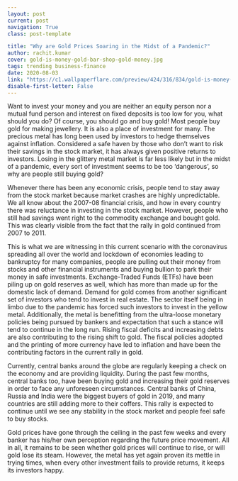 ```yaml
---
layout: post
current: post
navigation: True
class: post-template

title: "Why are Gold Prices Soaring in the Midst of a Pandemic?"
author: rachit.kumar
cover: gold-is-money-gold-bar-shop-gold-money.jpg
tags: trending business-finance
date: 2020-08-03
link: "https://c1.wallpaperflare.com/preview/424/316/834/gold-is-money-gold-bar-shop-gold-money.jpg"
disable-first-letter: False
---
```

Want to invest your money and you are neither an equity person nor a mutual fund person and interest on fixed deposits is too low for you, what should you do? Of course, you should go and buy gold! Most people buy gold for making jewellery. It is also a place of investment for many. The precious metal has long been used by investors to hedge themselves against inflation. Considered a safe haven by those who don’t want to risk their savings in the stock market, it has always given positive returns to investors. Losing in the glittery metal market is far less likely but in the midst of a pandemic, every sort of investment seems to be too ‘dangerous’, so why are people still buying gold?

Whenever there has been any economic crisis, people tend to stay away from the stock market because market crashes are highly unpredictable. We all know about the 2007-08 financial crisis, and how in every country there was reluctance in investing in the stock market. However, people who still had savings went right to the commodity exchange and bought gold. This was clearly visible from the fact that the rally in gold continued from 2007 to 2011.

This is what we are witnessing in this current scenario with the coronavirus spreading all over the world and lockdown of economies leading to bankruptcy for many companies, people are pulling out their money from stocks and other financial instruments and buying bullion to park their money in safe investments. Exchange-Traded Funds (ETFs) have been piling up on gold reserves as well, which has more than made up for the domestic lack of demand. Demand for gold comes from another significant set of investors who tend to invest in real estate. The sector itself being in limbo due to the pandemic has forced such investors to invest in the yellow metal. Additionally, the metal is benefitting from the ultra-loose monetary policies being pursued by bankers and expectation that such a stance will tend to continue in the long run. Rising fiscal deficits and increasing debts are also contributing to the rising shift to gold. The fiscal policies adopted and the printing of more currency have led to inflation and have been the contributing factors in the current rally in gold.

Currently, central banks around the globe are regularly keeping a check on the economy and are providing liquidity. During the past few months, central banks too, have been buying gold and increasing their gold reserves in order to face any unforeseen circumstances. Central banks of China, Russia and India were the biggest buyers of gold in 2019, and many countries are still adding more to their coffers. This rally is expected to continue until we see any stability in the stock market and people feel safe to buy stocks.

Gold prices have gone through the ceiling in the past few weeks and every banker has his/her own perception regarding the future price movement. All in all, it remains to be seen whether gold prices will continue to rise, or will gold lose its steam. However, the metal has yet again proven its mettle in trying times, when every other investment fails to provide returns, it keeps its investors happy.
